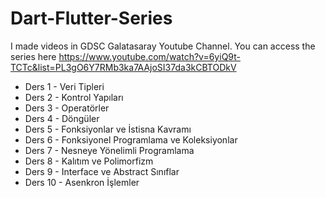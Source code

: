 # Dart-Flutter-Series
I made videos in GDSC Galatasaray Youtube Channel. You can access the series here
https://www.youtube.com/watch?v=6yiQ9t-TCTc&list=PL3gO6Y7RMb3ka7AAjoSI37da3kCBTODkV

- Ders 1  - Veri Tipleri
- Ders 2  - Kontrol Yapıları
- Ders 3  - Operatörler
- Ders 4  - Döngüler
- Ders 5  - Fonksiyonlar ve İstisna Kavramı
- Ders 6  - Fonksiyonel Programlama ve Koleksiyonlar 
- Ders 7  - Nesneye Yönelimli Programlama
- Ders 8  - Kalıtım ve Polimorfizm
- Ders 9  - Interface ve Abstract Sınıflar
- Ders 10  - Asenkron İşlemler
